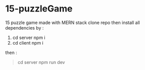 # 15-puzzleGame
15 puzzle game made with MERN stack
clone repo then install all dependencies by :
  1. cd server npm i 
  2. cd client npm i

then :
  > cd server
  > npm run dev
 
